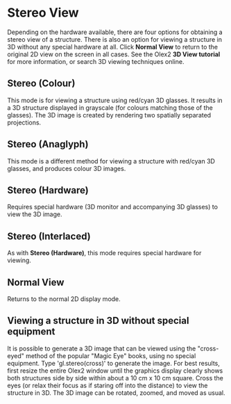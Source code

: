 # Stereo View
Depending on the hardware available, there are four options for obtaining a stereo view of a structure. There is also an option for viewing a structure in 3D without any special hardware at all. Click **Normal View** to return to the original 2D view on the screen in all cases. See the Olex2 **3D View tutorial** for more information, or search 3D viewing techniques online.

## Stereo (Colour)
This mode is for viewing a structure using red/cyan 3D glasses. It results in a 3D structure displayed in grayscale (for colours matching those of the glasses). The 3D image is created by rendering two spatially separated projections.

## Stereo (Anaglyph)
This mode is a different method for viewing a structure with red/cyan 3D glasses, and produces colour 3D images.

## Stereo (Hardware)
Requires special hardware (3D monitor and accompanying 3D glasses) to view the 3D image.

## Stereo (Interlaced)
As with **Stereo (Hardware)**, this mode requires special hardware for viewing.

## Normal View
Returns to the normal 2D display mode.

## Viewing a structure in 3D without special equipment
It is possible to generate a 3D image that can be viewed using the "cross-eyed" method of the popular "Magic Eye" books, using no special equipment. Type '<c>gl.stereo(cross)</c>' to generate the image. For best results, first resize the entire Olex2 window until the graphics display clearly shows both structures side by side within about a 10 cm x 10 cm square. Cross the eyes (or relax their focus as if staring off into the distance) to view the structure in 3D. The 3D image can be rotated, zoomed, and moved as usual.
